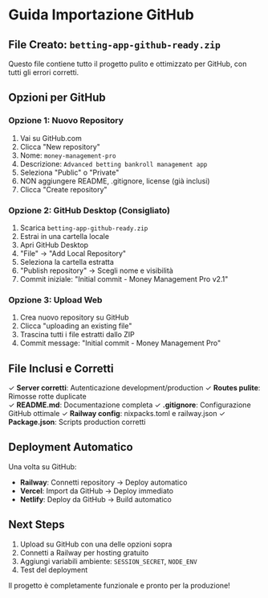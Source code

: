 # Guida Importazione GitHub

## File Creato: `betting-app-github-ready.zip`

Questo file contiene tutto il progetto pulito e ottimizzato per GitHub, con tutti gli errori corretti.

## Opzioni per GitHub

### Opzione 1: Nuovo Repository
1. Vai su GitHub.com
2. Clicca "New repository"
3. Nome: `money-management-pro`
4. Descrizione: `Advanced betting bankroll management app`
5. Seleziona "Public" o "Private"
6. NON aggiungere README, .gitignore, license (già inclusi)
7. Clicca "Create repository"

### Opzione 2: GitHub Desktop (Consigliato)
1. Scarica `betting-app-github-ready.zip`
2. Estrai in una cartella locale
3. Apri GitHub Desktop
4. "File" → "Add Local Repository"
5. Seleziona la cartella estratta
6. "Publish repository" → Scegli nome e visibilità
7. Commit iniziale: "Initial commit - Money Management Pro v2.1"

### Opzione 3: Upload Web
1. Crea nuovo repository su GitHub
2. Clicca "uploading an existing file"
3. Trascina tutti i file estratti dallo ZIP
4. Commit message: "Initial commit - Money Management Pro"

## File Inclusi e Corretti

✓ **Server corretti**: Autenticazione development/production
✓ **Routes pulite**: Rimosse rotte duplicate  
✓ **README.md**: Documentazione completa
✓ **.gitignore**: Configurazione GitHub ottimale
✓ **Railway config**: nixpacks.toml e railway.json
✓ **Package.json**: Scripts production corretti

## Deployment Automatico

Una volta su GitHub:
- **Railway**: Connetti repository → Deploy automatico
- **Vercel**: Import da GitHub → Deploy immediato  
- **Netlify**: Deploy da GitHub → Build automatico

## Next Steps

1. Upload su GitHub con una delle opzioni sopra
2. Connetti a Railway per hosting gratuito
3. Aggiungi variabili ambiente: `SESSION_SECRET`, `NODE_ENV`
4. Test del deployment

Il progetto è completamente funzionale e pronto per la produzione!